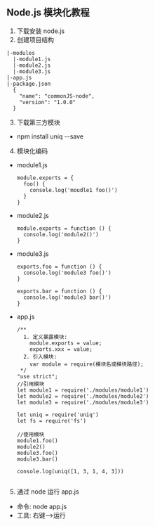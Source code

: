 ## Node.js 模块化教程

1. 下载安装 node.js
2. 创建项目结构

```
|-modules
  |-module1.js
  |-module2.js
  |-module3.js
|-app.js
|-package.json
  {
    "name": "commonJS-node",
    "version": "1.0.0"
  }
```

3. 下载第三方模块

- npm install uniq --save

4. 模块化编码

- module1.js
  ```
  module.exports = {
    foo() {
      console.log('moudle1 foo()')
    }
  }
  ```
- module2.js
  ```
  module.exports = function () {
    console.log('module2()')
  }
  ```
- module3.js

  ```
  exports.foo = function () {
    console.log('module3 foo()')
  }

  exports.bar = function () {
    console.log('module3 bar()')
  }
  ```

- app.js

  ```
  /**
    1. 定义暴露模块:
      module.exports = value;
      exports.xxx = value;
    2. 引入模块:
      var module = require(模块名或模块路径);
   */
  "use strict";
  //引用模块
  let module1 = require('./modules/module1')
  let module2 = require('./modules/module2')
  let module3 = require('./modules/module3')

  let uniq = require('uniq')
  let fs = require('fs')

  //使用模块
  module1.foo()
  module2()
  module3.foo()
  module3.bar()

  console.log(uniq([1, 3, 1, 4, 3]))


  ```

5. 通过 node 运行 app.js

- 命令: node app.js
- 工具: 右键-->运行
